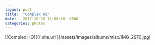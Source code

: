 ```yaml
---
layout: post
title:  "Complex HQ"
date:   2017-10-10 11:00:10 -0500
categories: photos
---
```


![Complex HQ]({{ site.url }}/assets/images/albums/misc/IMG_2970.jpg)
